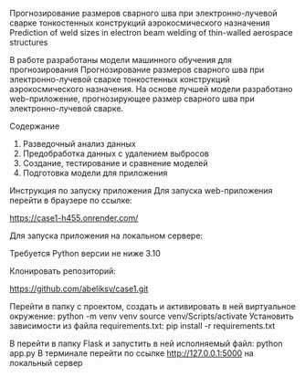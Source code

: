 Прогнозирование размеров сварного шва при электронно-лучевой сварке тонкостенных конструкций аэрокосмического назначения
Prediction of weld sizes in electron beam welding of thin-walled aerospace structures

В работе разработаны модели машинного обучения для прогнозирования Прогнозирование размеров сварного шва при электронно-лучевой сварке
тонкостенных конструкций аэрокосмического назначения.
На основе лучшей модели разработано web-приложение, прогнозирующее размер сварного шва при электронно-лучевой сварке. 

Содержание
1. Разведочный анализ данных
2. Предобработка данных c удалением выбросов
3. Создание, тестирование и сравнение моделей
4. Подготовка модели для приложения

Инструкция по запуску приложения
Для запуска web-приложения перейти в браузере по ссылке:

https://case1-h455.onrender.com/

Для запуска приложения на локальном сервере:

Требуется Python версии не ниже 3.10

Клонировать репозиторий:

https://github.com/abeliksv/case1.git

Перейти в папку с проектом, создать и активировать в ней виртуальное окружение:
python -m venv venv
source venv/Scripts/activate
Установить зависимости из файла requirements.txt:
pip install -r requirements.txt  

В перейти в папку Flask и запустить в ней исполняемый файл:
python app.py 
В терминале перейти по ссылке http://127.0.0.1:5000 на локальный сервер
